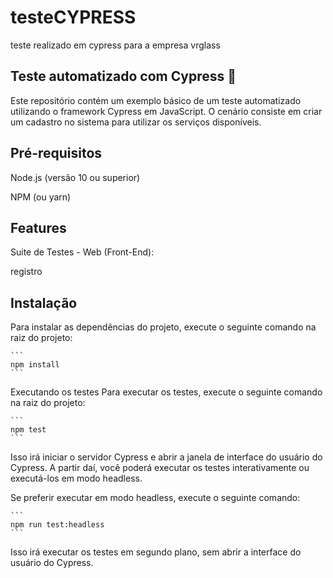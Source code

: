 # testeCYPRESS
teste realizado em cypress para a empresa vrglass 


## Teste automatizado com Cypress :rocket:
Este repositório contém um exemplo básico de um teste automatizado utilizando o framework Cypress em JavaScript.
O cenário consiste em criar um cadastro no sistema para utilizar os serviços disponíveis.

## Pré-requisitos
  Node.js (versão 10 ou superior)
  
  NPM (ou yarn)

## Features
Suite de Testes - Web (Front-End):

registro

## Instalação
Para instalar as dependências do projeto, execute o seguinte comando na raiz do projeto:
````
```
npm install
```
````

Executando os testes
Para executar os testes, execute o seguinte comando na raiz do projeto:
````
```
npm test
```
````

Isso irá iniciar o servidor Cypress e abrir a janela de interface do usuário do Cypress. A partir daí, você poderá executar os testes interativamente ou executá-los em modo headless.

Se preferir executar em modo headless, execute o seguinte comando:

````
```
npm run test:headless
```
````

Isso irá executar os testes em segundo plano, sem abrir a interface do usuário do Cypress.
